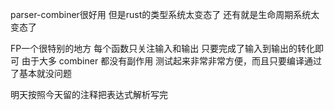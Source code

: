 parser-combiner很好用
但是rust的类型系统太变态了
还有就是生命周期系统太变态了

FP一个很特别的地方
每个函数只关注输入和输出
只要完成了输入到输出的转化即可
由于大多 combiner 都没有副作用
测试起来非常非常方便，而且只要编译通过了基本就没问题

明天按照今天留的注释把表达式解析写完